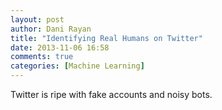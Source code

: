 ```yaml
---
layout: post
author: Dani Rayan
title: "Identifying Real Humans on Twitter"
date: 2013-11-06 16:58
comments: true
categories: [Machine Learning]
---
```


Twitter is ripe with fake accounts and noisy bots.
